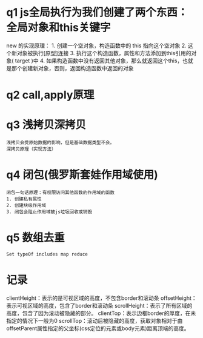 # q1 js全局执行为我们创建了两个东西：全局对象和this关键字
  new 的实现原理：
    1. 创建一个空对象，构造函数中的 this 指向这个空对象
    2. 这个新对象被执行[原型]连接
    3. 执行这个构造函数，属性和方法添加到this引用的对象( target )中
    4. 如果构造函数中没有返回其他对象，那么就返回这个this，也就是那个创建新对象，否则，返回构造函数中返回的对象
# q2 call,apply原理

# q3 浅拷贝深拷贝
    浅拷贝会受原始数据的影响，但是基础数据类型不会。
    深拷贝原理（实现方法）
# q4 闭包(俄罗斯套娃作用域使用)
    闭包一句话原理：有权限访问其他函数的作用域的函数
    1. 创建私有属性
    2. 创建块级作用域
    3. 闭包会阻止作用域被js垃圾回收或销毁
# q5 数组去重
    Set typeOf includes map reduce
# 记录
  clientHeight：表示的是可视区域的高度，不包含border和滚动条
  offsetHeight：表示可视区域的高度，包含了border和滚动条
  scrollHeight：表示了所有区域的高度，包含了因为滚动被隐藏的部分。
  clientTop：表示边框border的厚度，在未指定的情况下一般为0
  scrollTop：滚动后被隐藏的高度，获取对象相对于由offsetParent属性指定的父坐标(css定位的元素或body元素)距离顶端的高度。